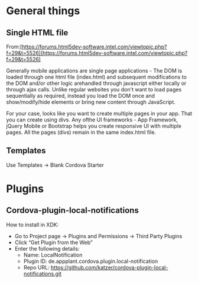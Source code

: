 # General things

## Single HTML file

From:[https://forums.html5dev-software.intel.com/viewtopic.php?f=29&t=5526](https://forums.html5dev-software.intel.com/viewtopic.php?f=29&t=5526)

Generally mobile applications are single page applications - The DOM is loaded through one html file (index.html) and subsequent modifications to the DOM and/or other logic arehandled through javascript either locally or through ajax calls. Unlike regular websites you don't want to load pages sequentially as required, instead you load the DOM once and show/modify/hide elements or bring new content through JavaScript. 

For your case, looks like you want to create multiple pages in your app. That you can create using divs. Any ofthe UI frameworks - App Framework, jQuery Mobile or Bootstrap helps you create responsive UI with multiple pages. All the pages (divs) remain in the same index.html file.

## Templates

Use Templates → Blank Cordova Starter

# Plugins

## Cordova-plugin-local-notifications

How to install in XDK:

* Go to Project page → Plugins and Permissions → Third Party Plugins
* Click “Get Plugin from the Web”
* Enter the following details:
  * Name: LocalNotification
  * Plugin ID: de.appplant.cordova.plugin.local-notification
  * Repo URL: https://github.com/katzer/cordova-plugin-local-notifications.git